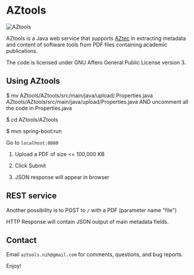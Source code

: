 # AZtools

![AZtools](https://aztec.bio/public/images/bd2k.png)

AZtools is a Java web service that supports [AZtec](http://aztec.bio/) in extracting metadata and content of software tools from PDF files containing academic publications.

The code is licensed under GNU Affero General Public License version 3.

## Using AZtools

$ mv AZtools/AZtools/src/main/java/upload/.Properties.java AZtools/AZtools/src/main/java/upload/Properties.java
AND uncomment all the code in Properties.java

$ cd AZtools/AZtools

$ mvn spring-boot:run

Go to `localhost:8080`

1. Upload a PDF of size <= 100,000 KB

2. Click Submit

3. JSON response will appear in browser

## REST service

Another possibility is to POST to `/` with a PDF (parameter name "file") 

HTTP Response will contain JSON output of main metadata fields.

## Contact

Email `aztools.nih@gmail.com` for comments, questions, and bug reports.

Enjoy!
